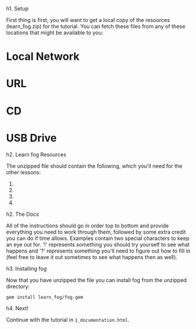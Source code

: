 h1. Setup

First thing is first, you will want to get a local copy of the resources (learn_fog.zip) for the tutorial. You can fetch these files from any of these locations that might be available to you:

# Local Network
# URL
# CD
# USB Drive

h2. Learn fog Resources

The unzipped file should contain the following, which you'll need for the other lessons:

1.
2.
3.
4.

h2. The Docs

All of the instructions should go in order top to bottom and provide everything you need to work through them, followed by some extra credit you can do if time allows. Examples contain two special characters to keep an eye out for.  '!' represents something you should try yourself to see what happens and '?' represents something you'll need to figure out how to fill in (feel free to leave it out sometimes to see what happens then as well).

h3. Installing fog

Now that you have unzipped the file you can install fog from the unzipped directory:

    gem install learn_fog/fog.gem

h4. Next!

Continue with the tutorial in `1_documentation.html`.
